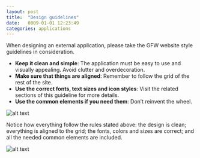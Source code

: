 ```yaml
---
layout: post
title:  "Design guidelines"
date:   0009-01-01 12:23:49
categories: applications
---
```


When designing an external application, please take the GFW website style guidelines in consideration.

* **Keep it clean and simple**: The application must be easy to use and visually appealing. Avoid clutter and overdecoration.
* **Make sure that things are aligned**: Remember to follow the grid of the rest of the site.
* **Use the correct fonts, text sizes and icon styles**: Visit the related sections of this guideline for more details.
* **Use the common elements if you need them**: Don’t reinvent the wheel.

![alt text][design-guidelines]

Notice how everything follow the rules stated above: the design is clean; everything is aligned to the grid;
the fonts, colors and sizes are correct; and all the needed common elements are included.

![alt text][design-guidelines-2]


[design-guidelines]: /gfw-style-guides/images/posts/responsive-adaptations/grid-site.png "Repsonsive Adaptations"
[design-guidelines-2]: /gfw-style-guides/images/posts/responsive-adaptations/grid-site.png "Repsonsive Adaptations"
